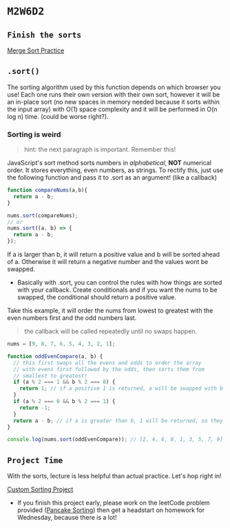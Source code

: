# `M2W6D2`

## `Finish the sorts`

[Merge Sort Practice](https://open.appacademy.io/learn/js-py---pt-may-2022-online/week-12---sorts-and-graphs/merge-sort-practice)

## `.sort()`

The sorting algorithm used by this function depends on which browser you use! Each one runs their own version with their own sort, however it will be an in-place sort (no new spaces in memory needed because it sorts within the input array) with O(1) space complexity and it will be performed in O(n log n) time. (could be worse right?).

### Sorting is weird

> hint: the next paragraph is important. Remember this!

JavaScript's sort method sorts numbers in *alphabetical*, **NOT** numerical order. It stores everything, even numbers, as strings. To rectify this, just use the following function and pass it to .sort as an argument! (like a callback)

```js
function compareNums(a,b){
  return a - b;
}

nums.sort(compareNums);
// or
nums.sort((a, b) => {
  return a - b;
});
```

If a is larger than b, it will return a positive value and b will be sorted ahead of a. Otherwise it will return a negative number and the values wont be swapped.

- Basically with .sort, you can control the rules with how things are sorted with your callback. Create conditionals and if you want the nums to be swapped, the conditional should return a positive value.

Take this example, it will order the nums from lowest to greatest with the even numbers first and the odd numbers last.

> the callback will be called repeatedly until no swaps happen.

```js
nums = [9, 8, 7, 6, 5, 4, 3, 2, 1];

function oddEvenCompare(a, b) {
  // this first swaps all the evens and odds to order the array 
  // with evens first followed by the odds, then sorts them from 
  // smallest to greatest!
  if (a % 2 === 1 && b % 2 === 0) {
    return 1; // if a positive 1 is returned, a will be swapped with b
  }
  if (a % 2 === 0 && b % 2 === 1) {
    return -1;
  }
  return a - b; // if a is greater than b, 1 will be returned, so they will swap.
}

console.log(nums.sort(oddEvenCompare)); // [2, 4, 6, 8, 1, 3, 5, 7, 9]
```

## `Project Time`

With the sorts, lecture is less helpful than actual practice. Let's hop right in!

[Custom Sorting Project](https://open.appacademy.io/learn/js-py---pt-may-2022-online/week-12---sorts-and-graphs/custom-sorting-project)

- If you finish this project early, please work on the leetCode problem provided ([Pancake Sorting](https://open.appacademy.io/learn/js-py---pt-may-2022-online/week-12---sorts-and-graphs/leetcode---pancake-sorting)) then get a headstart on homework for Wednesday, because there is a lot!
